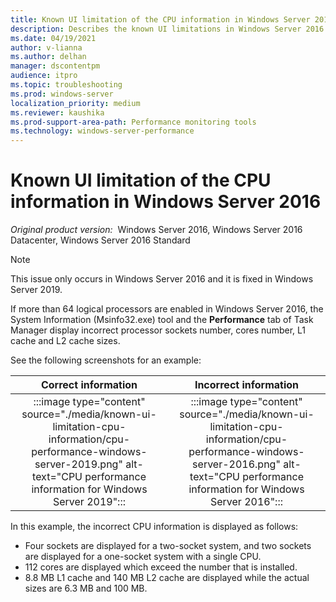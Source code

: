 ```yaml
---
title: Known UI limitation of the CPU information in Windows Server 2016
description: Describes the known UI limitations in Windows Server 2016. The System Information (Msinfo32.exe) tool and the Performance tab of Task Manager display incorrect processor sockets number, cores number, L1 cache and L2 cache sizes.
ms.date: 04/19/2021
author: v-lianna 
ms.author: delhan
manager: dscontentpm
audience: itpro
ms.topic: troubleshooting
ms.prod: windows-server
localization_priority: medium
ms.reviewer: kaushika
ms.prod-support-area-path: Performance monitoring tools
ms.technology: windows-server-performance
---
```

# Known UI limitation of the CPU information in Windows Server 2016

_Original product version:_ &nbsp;Windows Server 2016, Windows Server 2016 Datacenter, Windows Server 2016 Standard  

> [!NOTE]
> This issue only occurs in Windows Server 2016 and it is fixed in Windows Server 2019.

If more than 64 logical processors are enabled in Windows Server 2016, the System Information (Msinfo32.exe) tool and the **Performance** tab of Task Manager display incorrect processor sockets number, cores number, L1 cache and L2 cache sizes.

See the following screenshots for an example:

|Correct information|Incorrect information|
|:---------:|:---------:|
|:::image type="content" source="./media/known-ui-limitation-cpu-information/cpu-performance-windows-server-2019.png" alt-text="CPU performance information for Windows Server 2019":::|:::image type="content" source="./media/known-ui-limitation-cpu-information/cpu-performance-windows-server-2016.png" alt-text="CPU performance information for Windows Server 2016":::|

In this example, the incorrect CPU information is displayed as follows:

- Four sockets are displayed for a two-socket system, and two sockets are displayed for a one-socket system with a single CPU.
- 112 cores are displayed which exceed the number that is installed.
- 8.8 MB L1 cache and 140 MB L2 cache are displayed while the actual sizes are 6.3 MB and 100 MB.
